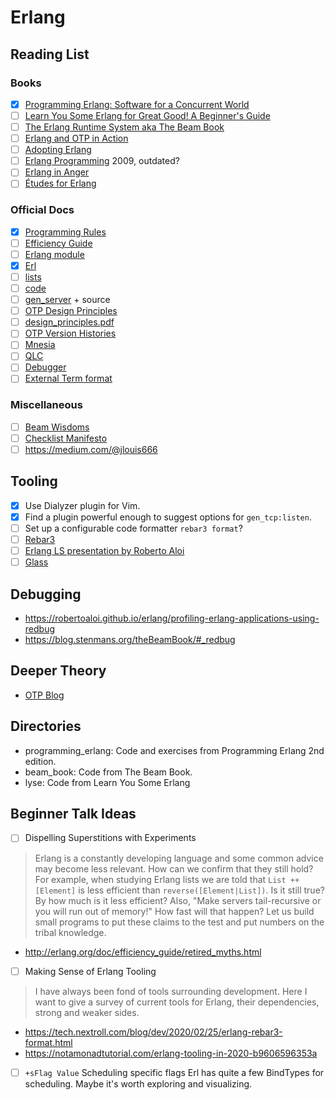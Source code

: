 # Erlang

## Reading List

### Books

- [X] [Programming Erlang: Software for a Concurrent World](https://books.google.se/books/about/Programming_Erlang.html)
- [ ] [Learn You Some Erlang for Great Good! A Beginner's Guide](https://learnyousomeerlang.com/content)
- [ ] [The Erlang Runtime System aka The Beam Book](https://blog.stenmans.org/theBeamBook/)
- [ ] [Erlang and OTP in Action](https://www.manning.com/books/erlang-and-otp-in-action)
- [ ] [Adopting Erlang](https://adoptingerlang.org)
- [ ] [Erlang Programming](https://www.oreilly.com/library/view/erlang-programming/9780596803940/) 2009, outdated?
- [ ] [Erlang in Anger](http://www.erlang-in-anger.com/)
- [ ] [Études for Erlang](https://www.oreilly.com/library/view/etudes-for-erlang/9781491917657/)

### Official Docs

- [X] [Programming Rules](http://www.erlang.se/doc/programming_rules.shtml)
- [ ] [Efficiency Guide](http://erlang.org/doc/efficiency_guide/introduction.html)
- [ ] [Erlang module](http://erlang.org/doc/man/erlang.html)
- [X] [Erl](http://erlang.org/doc/man/erl.html)
- [ ] [lists](http://erlang.org/doc/man/lists.html)
- [ ] [code](http://erldocs.com/18.0/kernel/code.html)
- [ ] [gen_server](http://erlang.org/doc/man/gen_server.html) + source
- [ ] [OTP Design Principles](http://erlang.org/doc/design_principles/des_princ.html)
- [ ] [design_principles.pdf](http://www.erlang.org/doc/pdf/design_principles.pdf)
- [ ] [OTP Version Histories](https://www.erlang.org/downloads/)
- [ ] [Mnesia](http://erlang.org/doc/man/mnesia.html)
- [ ] [QLC](http://erlang.org/doc/man/qlc.html)
- [ ] [Debugger](http://www.erlang.org/doc/apps/debugger/debugger.pdf)
- [ ] [External Term format](https://erlang.org/doc/apps/erts/erl_ext_dist.html)

### Miscellaneous

- [ ] [Beam Wisdoms](http://beam-wisdoms.clau.se/en/latest/)
- [ ] [Checklist Manifesto](https://www.amazon.com/Checklist-Manifesto-How-Things-Right/dp/0312430000)
- [ ] https://medium.com/@jlouis666

## Tooling

- [x] Use Dialyzer plugin for Vim.
- [x] Find a plugin powerful enough to suggest options for `gen_tcp:listen`.
- [ ] Set up a configurable code formatter `rebar3 format`?
- [ ] [Rebar3](https://www.rebar3.org/docs/)
- [ ] [Erlang LS presentation by Roberto Aloi](https://www.youtube.com/watch?v=8FibGzqygo0)
- [ ] [Glass](https://github.com/klarna-incubator/glass)

## Debugging

* https://robertoaloi.github.io/erlang/profiling-erlang-applications-using-redbug
* https://blog.stenmans.org/theBeamBook/#_redbug

## Deeper Theory

* [OTP Blog](http://blog.erlang.org/)

## Directories

* programming_erlang: Code and exercises from Programming Erlang 2nd edition.
* beam_book: Code from The Beam Book.
* lyse: Code from Learn You Some Erlang

## Beginner Talk Ideas

- [ ] Dispelling Superstitions with Experiments

> Erlang is a constantly developing language and some common advice may become less relevant. How can we confirm that they still hold? For example, when studying Erlang lists we are told that `List ++ [Element]` is less efficient than `reverse([Element|List])`. Is it still true? By how much is it less efficient? Also, "Make servers tail-recursive or you will run out of memory!" How fast will that happen? Let us build small programs to put these claims to the test and put numbers on the tribal knowledge.

* http://erlang.org/doc/efficiency_guide/retired_myths.html

- [ ] Making Sense of Erlang Tooling

> I have always been fond of tools surrounding development. Here I want to give a survey of current tools for Erlang, their dependencies, strong and weaker sides.

* https://tech.nextroll.com/blog/dev/2020/02/25/erlang-rebar3-format.html
* https://notamonadtutorial.com/erlang-tooling-in-2020-b9606596353a

- [ ] `+sFlag Value` Scheduling specific flags
Erl has quite a few BindTypes for scheduling. Maybe it's worth exploring and visualizing.
